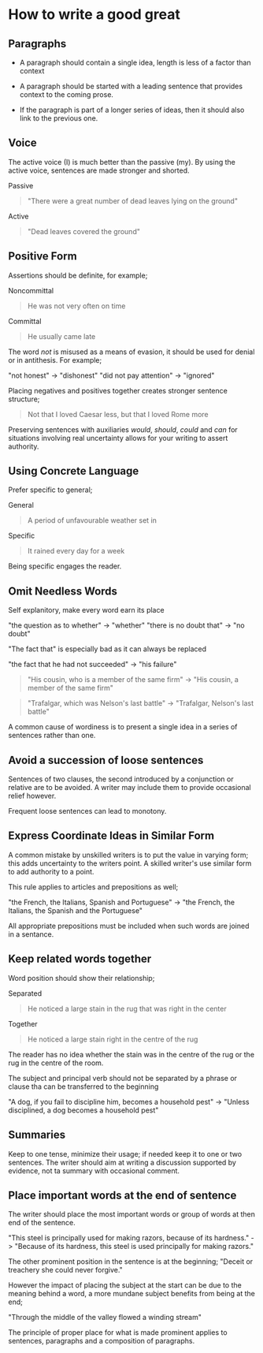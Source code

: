 # How to write a good great

## Paragraphs

* A paragraph should contain a single idea, length is less of a factor than context

* A paragraph should be started with a leading sentence that provides context to the coming prose. 

* If the paragraph is part of a longer series of ideas, then it should also link to the previous one. 

## Voice

The active voice (I) is much better than the passive (my). By using the active voice, sentences are made stronger and shorted. 

Passive
> "There were a great number of dead leaves lying on the ground" 

Active
> "Dead leaves covered the ground" 

## Positive Form

Assertions should be definite, for example;

Noncommittal
> He was not very often on time

Committal
> He usually came late

The word _not_ is misused as a means of evasion, it should be used for denial or in antithesis. For example;

"not honest" -> "dishonest"
"did not pay attention" -> "ignored" 

Placing negatives and positives together creates stronger sentence structure;

> Not that I loved Caesar less, but that I loved Rome more

Preserving sentences with auxiliaries _would_, _should_, _could_ and _can_ for situations involving real uncertainty allows for your writing to assert authority. 

## Using Concrete Language

Prefer specific to general; 

General
> A period of unfavourable weather set in

Specific
> It rained every day for a week

Being specific engages the reader. 

## Omit Needless Words

Self explanitory, make every word earn its place

"the question as to whether" -> "whether"
"there is no doubt that" -> "no doubt"

"The fact that" is especially bad as it can always be replaced

"the fact that he had not succeeded" -> "his failure" 

>"His cousin, who is a member of the same firm" -> "His cousin, a member of the same firm" 

>"Trafalgar, which was Nelson's last battle" -> "Trafalgar, Nelson's last battle"

A common cause of wordiness is to present a single idea in a series of sentences rather than one.

## Avoid a succession of loose sentences

Sentences of two clauses, the second introduced by a conjunction or relative are to be avoided. A writer may include them to provide occasional relief however. 

Frequent loose sentences can lead to monotony. 

## Express Coordinate Ideas in Similar Form

A common mistake by unskilled writers is to put the value in varying form; this adds uncertainty to the writers point. A skilled writer's use similar form to add authority to a point.

This rule applies to articles and prepositions as well;

"the French, the Italians, Spanish and Portuguese" -> "the French, the Italians, the Spanish and the Portuguese" 

All appropriate prepositions must be included when such words are joined in a sentance.

## Keep related words together

Word position should show their relationship;

Separated
> He noticed a large stain in the rug that was right in the center

Together
> He noticed a large stain right in the centre of the rug

The reader has no idea whether the stain was in the centre of the rug or the rug in the centre of the room. 

The subject and principal verb should not be separated by a phrase or clause tha can be transferred to the beginning

"A dog, if you fail to discipline him, becomes a household pest" -> "Unless disciplined, a dog becomes a household pest"

## Summaries

Keep to one tense, minimize their usage; if needed keep it to one or two sentences. The writer should aim at writing a discussion supported by evidence, not ta summary with occasional comment.  

## Place important words at the end of sentence

The writer should place the most important words or group of words at then end of the sentence. 

"This steel is principally used for making razors, because of its hardness." -> "Because of its hardness, this steel is used principally for making razors." 

The other prominent position in the sentence is at the beginning; "Deceit or treachery she could never forgive."

However the impact of placing the subject at the start can be due to the meaning behind a word, a more mundane subject benefits from being at the end; 

"Through the middle of the valley flowed a winding stream" 

The principle of proper place for what is made prominent applies to sentences, paragraphs and a composition of paragraphs. 

